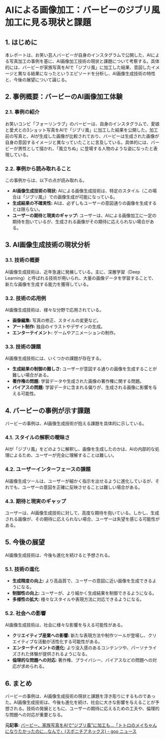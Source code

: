 # AIによる画像加工：バービーのジブリ風加工に見る現状と課題

## 1. はじめに

本レポートは、お笑い芸人バービーが自身のインスタグラムで公開した、AIによる写真加工の事例を基に、AI画像加工技術の現状と課題について考察する。具体的には、バービーが家族写真をAIで「ジブリ風」に加工した結果、意図したイメージと異なる結果になったというエピソードを分析し、AI画像生成技術の特性と、今後の展望について論じる。

## 2. 事例概要：バービーのAI画像加工体験

### 2.1. 事例の紹介

お笑いコンビ「フォーリンラブ」のバービーは、自身のインスタグラムで、愛娘と愛犬との3ショット写真をAIで「ジブリ風」に加工した結果を公開した。加工前の写真と、AIが生成した画像が比較されており、バービーは生成された画像が自身の意図するイメージと異なっていたことに言及している。具体的には、バービーが男性として描かれ、「風立ちぬ」に登場する人物のような姿になったと表現している。

### 2.2. 事例から読み取れること

この事例からは、以下の点が読み取れる。

* **AI画像生成技術の現状:** AIによる画像生成技術は、特定のスタイル（この場合は「ジブリ風」）での画像生成が可能になっている。
* **生成結果の不確実性:** AIは、必ずしもユーザーの意図通りの画像を生成するとは限らない。
* **ユーザーの期待と現実のギャップ:** ユーザーは、AIによる画像加工に一定の期待を抱いているが、生成される画像がその期待に応えられない場合がある。

## 3. AI画像生成技術の現状分析

### 3.1. 技術の概要

AI画像生成技術は、近年急速に発展している。主に、深層学習（Deep Learning）と呼ばれる技術が用いられ、大量の画像データを学習することで、新たな画像を生成する能力を獲得している。

### 3.2. 技術の応用例

AI画像生成技術は、様々な分野で応用されている。

* **画像編集:** 写真の修正、スタイルの変更など。
* **アート制作:** 独自のイラストやデザインの生成。
* **エンターテイメント:** ゲームやアニメーションの制作。

### 3.3. 技術の課題

AI画像生成技術には、いくつかの課題が存在する。

* **生成結果の制御の難しさ:** ユーザーが意図する通りの画像を生成することが難しい場合がある。
* **著作権の問題:** 学習データや生成された画像の著作権に関する問題。
* **バイアスの問題:** 学習データに含まれる偏りが、生成される画像に影響を与える可能性。

## 4. バービーの事例が示す課題

バービーの事例は、AI画像生成技術が抱える課題を具体的に示している。

### 4.1. スタイルの解釈の曖昧さ

AIが「ジブリ風」をどのように解釈し、画像を生成したのかは、AIの内部的な処理によるため、ユーザーが完全に理解することは難しい。

### 4.2. ユーザーインターフェースの課題

AI画像生成ツールは、ユーザーが細かく指示を出せるように進化しているが、それでも、ユーザーの意図を正確に反映させることは難しい場合がある。

### 4.3. 期待と現実のギャップ

ユーザーは、AI画像生成技術に対して、高度な期待を抱いている。しかし、生成される画像が、その期待に応えられない場合、ユーザーは失望を感じる可能性がある。

## 5. 今後の展望

AI画像生成技術は、今後も進化を続けると予想される。

### 5.1. 技術の進化

* **生成精度の向上:** より高品質で、ユーザーの意図に近い画像を生成できるようになる。
* **制御性の向上:** ユーザーが、より細かく生成結果を制御できるようになる。
* **多様性の拡大:** 様々なスタイルや表現方法に対応できるようになる。

### 5.2. 社会への影響

AI画像生成技術は、社会に様々な影響を与える可能性がある。

* **クリエイティブ産業への影響:** 新たな表現方法や制作ツールが登場し、クリエイティブな活動が活性化する可能性がある。
* **エンターテイメントの進化:** より没入感のあるコンテンツや、パーソナライズされた体験が提供されるようになる。
* **倫理的な問題への対応:** 著作権、プライバシー、バイアスなどの問題への対応が求められる。

## 6. まとめ

バービーの事例は、AI画像生成技術の現状と課題を浮き彫りにするものであった。AI画像生成技術は、今後も進化を続け、社会に大きな影響を与えることが予想される。技術の発展とともに、ユーザーの期待に応えるための工夫や、倫理的な問題への対応が重要となる。



**元記事:** [バービー、家族写真をAIで“ジブリ風”に加工も…「トトロのメイちゃんになりたかったのに…なんで」(スポニチアネックス) - goo ニュース](https://news.goo.ne.jp/article/sponichi/entertainment/sponichi-spngoo-20250406-0358.html)